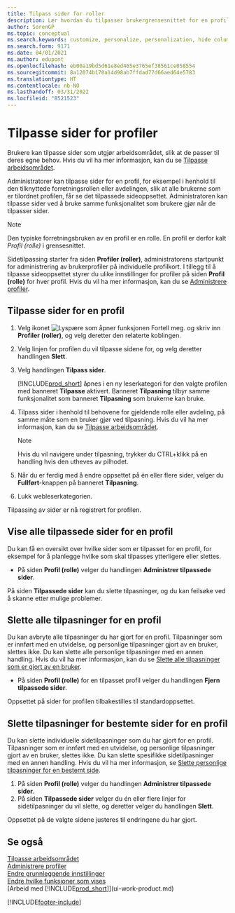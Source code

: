 ```yaml
---
title: Tilpass sider for roller
description: Lær hvordan du tilpasser brukergrensesnittet for en profil (rolle), slik at alle brukere som har tilordnet rollen, ser et tilpasset arbeidsområde.
author: SorenGP
ms.topic: conceptual
ms.search.keywords: customize, personalize, personalization, hide columns, remove fields, move fields
ms.search.form: 9171
ms.date: 04/01/2021
ms.author: edupont
ms.openlocfilehash: eb00a19bd5d61e8ed465e3765ef38561ce058554
ms.sourcegitcommit: 8a12074b170a14d98ab7ffdad77d66aed64e5783
ms.translationtype: HT
ms.contentlocale: nb-NO
ms.lasthandoff: 03/31/2022
ms.locfileid: "8521523"
---
```

# <a name="customize-pages-for-profiles"></a>Tilpasse sider for profiler
Brukere kan tilpasse sider som utgjør arbeidsområdet, slik at de passer til deres egne behov. Hvis du vil ha mer informasjon, kan du se [Tilpasse arbeidsområdet](ui-personalization-user.md).

Administratorer kan tilpasse sider for en profil, for eksempel i henhold til den tilknyttede forretningsrollen eller avdelingen, slik at alle brukerne som er tilordnet profilen, får se det tilpassede sideoppsettet. Administratoren kan tilpasse sider ved å bruke samme funksjonalitet som brukere gjør når de tilpasser sider.

> [!NOTE]
> Den typiske forretningsbruken av en profil er en rolle. En profil er derfor kalt *Profil (rolle)* i grensesnittet.

Sidetilpassing starter fra siden **Profiler (roller)**, administratorens startpunkt for administrering av brukerprofiler på individuelle profilkort. I tillegg til å tilpasse sideoppsettet styrer du ulike innstillinger for profiler på siden **Profil (rolle)** for hver profil. Hvis du vil ha mer informasjon, kan du se [Administrere profiler](admin-users-profiles-roles.md).

## <a name="to-customize-pages-for-a-profile"></a>Tilpasse sider for en profil
1. Velg ikonet ![Lyspære som åpner funksjonen Fortell meg.](media/ui-search/search_small.png "Fortell hva du vil gjøre") og skriv inn **Profiler (roller)**, og velg deretter den relaterte koblingen.
2. Velg linjen for profilen du vil tilpasse sidene for, og velg deretter handlingen **Slett**.
3. Velg handlingen **Tilpass sider**.

    [!INCLUDE[prod_short](includes/prod_short.md)] åpnes i en ny leserkategori for den valgte profilen med banneret **Tilpasse** aktivert. Banneret **Tilpasning** tilbyr samme funksjonalitet som banneret **Tilpasning** som brukerne kan bruke.

4. Tilpass sider i henhold til behovene for gjeldende rolle eller avdeling, på samme måte som en bruker gjør ved tilpasning. Hvis du vil ha mer informasjon, kan du se [Tilpasse arbeidsområdet](ui-personalization-user.md).

    > [!NOTE]
    > Hvis du vil navigere under tilpasning, trykker du CTRL+klikk på en handling hvis den utheves av pilhodet.

5. Når du er ferdig med å endre oppsettet på én eller flere sider, velger du **Fullført**-knappen på banneret **Tilpasning**.
6. Lukk webleserkategorien.

Tilpassing av sider er nå registrert for profilen.

## <a name="to-view-all-customized-pages-for-a-profile"></a>Vise alle tilpassede sider for en profil

Du kan få en oversikt over hvilke sider som er tilpasset for en profil, for eksempel for å planlegge hvilke som skal tilpasses ytterligere eller slettes.

- På siden **Profil (rolle)** velger du handlingen **Administrer tilpassede sider**.

På siden **Tilpassede sider** kan du slette tilpasninger, og du kan feilsøke ved å skanne etter mulige problemer.  

## <a name="to-delete-all-customizations-for-a-profile"></a>Slette alle tilpasninger for en profil
Du kan avbryte alle tilpasninger du har gjort for en profil. Tilpasninger som er innført med en utvidelse, og personlige tilpasninger gjort av en bruker, slettes ikke. Du kan slette alle personlige tilpasninger med en annen handling. Hvis du vil ha mer informasjon, kan du se [Slette alle tilpasninger som er gjort av en bruker](admin-users-profiles-roles.md#to-delete-all-personalizations-made-by-a-user).

- På siden **Profil (rolle)** for en tilpasset profil velger du handlingen **Fjern tilpassede sider**.

Oppsettet på sider for profilen tilbakestilles til standardoppsettet.  

## <a name="to-delete-customization-for-specific-pages-for-a-profile"></a>Slette tilpasninger for bestemte sider for en profil
Du kan slette individuelle sidetilpasninger som du har gjort for en profil. Tilpasninger som er innført med en utvidelse, og personlige tilpasninger gjort av en bruker, slettes ikke. Du kan slette spesifikke sidetilpasninger med en annen handling. Hvis du vil ha mer informasjon, se [Slette personlige tilpasninger for en bestemt side](admin-users-profiles-roles.md#to-delete-personalizations-for-specific-pages).

1. På siden **Profil (rolle)** velger du handlingen **Administrer tilpassede sider**.
2. På siden **Tilpassede sider** velger du én eller flere linjer for sidetilpasninger du vil slette, og deretter velger du handlingen **Slett**.

Oppsettet på de valgte sidene justeres til endringene du har gjort.

## <a name="see-also"></a>Se også

[Tilpasse arbeidsområdet](ui-personalization-user.md)  
[Administrere profiler](admin-users-profiles-roles.md)  
[Endre grunnleggende innstillinger](ui-change-basic-settings.md)  
[Endre hvilke funksjoner som vises](ui-experiences.md)  
[Arbeid med [!INCLUDE[prod_short](includes/prod_short.md)]](ui-work-product.md)  


[!INCLUDE[footer-include](includes/footer-banner.md)]